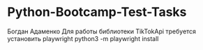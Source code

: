 # Python-Bootcamp-Test-Tasks
Богдан Адаменко
Для работы библиотеки TikTokApi требуется установить playwright 
python3 -m playwright install
